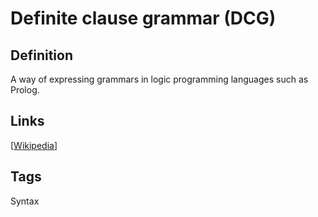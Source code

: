 # Definite clause grammar (DCG)

## Definition
A way of expressing grammars in logic programming languages such as Prolog.

## Links


[[Wikipedia](http://en.wikipedia.org/wiki/Definite_clause_grammar)]

## Tags
Syntax


